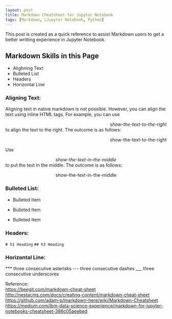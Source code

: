 ```yaml
---
layout: post
title: Markdown Cheatsheet for Jupyter Notebook
tags: [Markdown, LJupyter Notebook, Python]
---
```


This post is created as a quick reference to assist Markdown users to get a better writting experience in Jupyter Notebook.<br>

## Markdown Skills in this Page
* Alighning Text
* Bulleted List
* Headers
* Horizontal Line



### Aligning Text:
Aligning text in native markdown is not possible. However, you can align the text using inline HTML tags. For example, you can use *<div style="text-align: right"> show-the-text-to-the-right </div>* to align the text to the right. The outcome is as follows:
<div style="text-align: right"> show-the-text-to-the-right </div>

Use *<div style="text-align: center"> show-the-text-in-the-middle </div>* to put the text in the middle. The outcome is as follows:
<div style="text-align: center"> show-the-text-in-the-middle </div>


### Bulleted List:
* Bulleted Item
- Bulleted Item
+ Bulleted Item


### Headers:
`# h1 Heading`
`## h3 Heading`

### Horizontal Line:
***  three consecutive asterisks
---  three consecutive dashes
___  three consecutive underscores




Reference:  <br>
https://beegit.com/markdown-cheat-sheet <br>
http://nestacms.com/docs/creating-content/markdown-cheat-sheet <br>
https://github.com/adam-p/markdown-here/wiki/Markdown-Cheatsheet <br>
https://medium.com/ibm-data-science-experience/markdown-for-jupyter-notebooks-cheatsheet-386c05aeebed <br>
